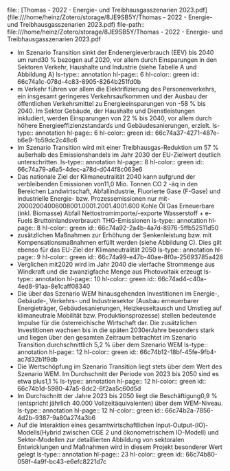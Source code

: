 file:: [Thomas - 2022 - Energie- und Treibhausgasszenarien 2023.pdf](file:///home/heinz/Zotero/storage/8JE9SB5Y/Thomas - 2022 - Energie- und Treibhausgasszenarien 2023.pdf)
file-path:: file:///home/heinz/Zotero/storage/8JE9SB5Y/Thomas - 2022 - Energie- und Treibhausgasszenarien 2023.pdf

- Im Szenario Transition sinkt der Endenergieverbrauch (EEV) bis 2040 um rund30 % bezogen auf 2020, vor allem durch Einsparungen in den Sektoren Verkehr, Haushalte und Industrie (siehe Tabelle A und Abbildung A)
  ls-type:: annotation
  hl-page:: 6
  hl-color:: green
  id:: 66c74a1c-078d-4c83-8905-8264b251fd0b
- m Verkehr führen vor allem die Elektrifizierung des Personenverkehrs, ein insgesamt geringeres Verkehrsaufkommen und der Ausbau der öffentlichen Verkehrsmittel zu Energieeinsparungen von -58 % bis 2040. Im Sektor Gebäude, der Haushalte und Dienstleistungen inkludiert, werden Einsparungen von 22 % bis 2040, vor allem durch höhere Energieeffizienzstandards und Gebäudesanierungen, erzielt.
  ls-type:: annotation
  hl-page:: 6
  hl-color:: green
  id:: 66c74a37-4271-487e-b6e9-1b59dc2c48c6
- Im Szenario Transition wird mit einer Treibhausgas-Reduktion um 57 % außerhalb des Emissionshandels im Jahr 2030 der EU-Zielwert deutlich unterschritten. 
  ls-type:: annotation
  hl-page:: 8
  hl-color:: green
  id:: 66c74a79-a6a5-4dec-a78d-d044f8c063e6
- Das nationale Ziel der Klimaneutralität 2040 kann aufgrund der verbleibenden Emissionen von11,0 Mio. Tonnen CO 2 -äq in den Bereichen Landwirtschaft, Abfallindustrie, Fluorierte Gase (F-Gase) und industrielle Energie- bzw. Prozessemissionen nur mit-20002004006008001.0001.2001.4001.600 Kohle Öl Gas Erneuerbare (inkl. Biomasse) Abfall Nettostromimporte/-exporte Wasserstoff + e-Fuels Bruttoinlandsverbrauch THG-Emissionen
  ls-type:: annotation
  hl-page:: 8
  hl-color:: green
  id:: 66c74a92-2a4b-4a7d-8976-5ffb52511d50
- zusätzlichen Maßnahmen zur Erhöhung der Senkenleistung bzw. mit Kompensationsmaßnahmen erfüllt werden (siehe Abbildung C). Dies gilt ebenso für das EU-Ziel der Klimaneutralität 2050
  ls-type:: annotation
  hl-page:: 9
  hl-color:: green
  id:: 66c74a99-e47b-40ae-8f0a-25693785a428
- Verglichen mit2020 wird im Jahr 2040 die vierfache Strommenge aus Windkraft und die zwanzigfache Menge aus Photovoltaik erzeugt
  ls-type:: annotation
  hl-page:: 10
  hl-color:: green
  id:: 66c74ad4-c40a-4ed8-91aa-8e1caff08340
- Die über das Szenario WEM hinausgehenden Investitionen im Energie-, Gebäude-, Verkehrs- und Industriesektor (Ausbau erneuerbarer Energieträger, Gebäudesanierungen, Heizkesseltausch und Umstieg auf klimaneutrale Mobilität bzw. Produktionsprozesse) stellen bedeutende Impulse für die österreichische Wirtschaft dar. Die zusätzlichen Investitionen wachsen bis in die späten 2030erJahre besonders stark und liegen über den gesamten Zeitraum betrachtet im Szenario Transition durchschnittlich 5,2 % über dem Szenario WEM
  ls-type:: annotation
  hl-page:: 12
  hl-color:: green
  id:: 66c74b12-18bf-45fe-9fb4-ac7d32b1f9db
- Die Wertschöpfung im Szenario Transition liegt stets über dem Wert des Szenario WEM. Im Durchschnitt der Periode von 2023 bis 2050 sind es etwa plus1,1 %
  ls-type:: annotation
  hl-page:: 12
  hl-color:: green
  id:: 66c74b1d-5980-47a5-8dc2-6f2aa5c60d5d
- Im Durchschnitt der Jahre 2023 bis 2050 liegt die Beschäftigung0,9 % (entspricht jährlich 40.000 Vollzeitäquivalenten) über dem WEM-Niveau.
  ls-type:: annotation
  hl-page:: 12
  hl-color:: green
  id:: 66c74b2a-7856-4d2b-9387-9a80a274a3b6
- Auf die Interaktion eines gesamtwirtschaftlichen Input-Output-(IO)-Modells(Hybrid zwischen CGE 2 und ökonometrischem IO-Modell) und Sektor-Modellen zur detaillierten Abbildung von sektoralen Entwicklungen und Maßnahmen wird in diesem Projekt besonderer Wert gelegt
  ls-type:: annotation
  hl-page:: 23
  hl-color:: green
  id:: 66c74b80-058f-4a9f-bc43-e6efc8221d7c